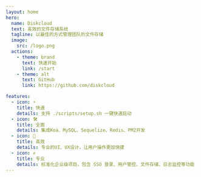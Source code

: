 ```yaml
---
layout: home
hero:
  name: Diskcloud
  text: 高效的文件存储系统
  tagline: 以最佳的方式管理团队的文件存储
  image:
    src: /logo.png
  actions:
    - theme: brand
      text: 快速开始
      link: /start
    - theme: alt
      text: GitHub
      link: https://github.com/diskcloud

features:
  - icon: ⚡
    title: 快速
    details: 支持 ./scripts/setup.sh 一键快速启动
  - icon: 🛠️
    title: 全面
    details: 集成Koa、MySQL、Sequelize、Redis、PM2开发
  - icon: 🚗
    title: 高效
    details: 专业的UI、UX设计，让用户操作更加快捷
  - icon: ✊
    title: 专业
    details: 标准化企业级项目，包含 SSO 登录、用户管控、文件存储、日志监控等功能
---
```

